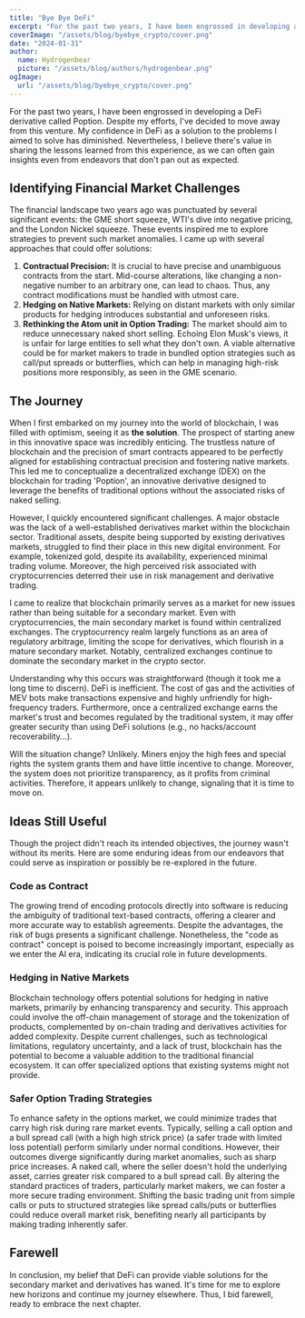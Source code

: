 ```yaml
---
title: "Bye Bye DeFi"
excerpt: "For the past two years, I have been engrossed in developing a DeFi derivative called Poption. Despite my efforts, I've decided to move away from this venture. My confidence in DeFi as a solution to the problems I aimed to solve has diminished. Nevertheless, I believe there's value in sharing the lessons learned from this experience, as we can often gain insights even from endeavors that don't pan out as expected."
coverImage: "/assets/blog/byebye_crypto/cover.png"
date: "2024-01-31"
author:
  name: Hydrogenbear
  picture: "/assets/blog/authors/hydrogenbear.png"
ogImage:
  url: "/assets/blog/byebye_crypto/cover.png"
---
```


For the past two years, I have been engrossed in developing a DeFi derivative called Poption. Despite my efforts, I've decided to move away from this venture. My confidence in DeFi as a solution to the problems I aimed to solve has diminished. Nevertheless, I believe there's value in sharing the lessons learned from this experience, as we can often gain insights even from endeavors that don't pan out as expected.

## Identifying Financial Market Challenges

The financial landscape two years ago was punctuated by several significant events: the GME short squeeze, WTI's dive into negative pricing, and the London Nickel squeeze. These events inspired me to explore strategies to prevent such market anomalies. I came up with several approaches that could offer solutions:

1. **Contractual Precision:** It is crucial to have precise and unambiguous contracts from the start. Mid-course alterations, like changing a non-negative number to an arbitrary one, can lead to chaos. Thus, any contract modifications must be handled with utmost care.
2. **Hedging on Native Markets:** Relying on distant markets with only similar products for hedging introduces substantial and unforeseen risks.
3. **Rethinking the Atom unit in Option Trading:** The market should aim to reduce unnecessary naked short selling. Echoing Elon Musk's views, it is unfair for large entities to sell what they don't own. A viable alternative could be for market makers to trade in bundled option strategies such as call/put spreads or butterflies, which can help in managing high-risk positions more responsibly, as seen in the GME scenario.

## The Journey 

When I first embarked on my journey into the world of blockchain, I was filled with optimism, seeing it as **the solution**. The prospect of starting anew in this innovative space was incredibly enticing. The trustless nature of blockchain and the precision of smart contracts appeared to be perfectly aligned for establishing contractual precision and fostering native markets. This led me to conceptualize a decentralized exchange (DEX) on the blockchain for trading 'Poption', an innovative derivative designed to leverage the benefits of traditional options without the associated risks of naked selling.

However, I quickly encountered significant challenges. A major obstacle was the lack of a well-established derivatives market within the blockchain sector. Traditional assets, despite being supported by existing derivatives markets, struggled to find their place in this new digital environment. For example, tokenized gold, despite its availability, experienced minimal trading volume. Moreover, the high perceived risk associated with cryptocurrencies deterred their use in risk management and derivative trading.

I came to realize that blockchain primarily serves as a market for new issues rather than being suitable for a secondary market. Even with cryptocurrencies, the main secondary market is found within centralized exchanges. The cryptocurrency realm largely functions as an area of regulatory arbitrage, limiting the scope for derivatives, which flourish in a mature secondary market. Notably, centralized exchanges continue to dominate the secondary market in the crypto sector.

Understanding why this occurs was straightforward (though it took me a long time to discern). DeFi is inefficient. The cost of gas and the activities of MEV bots make transactions expensive and highly unfriendly for high-frequency traders. Furthermore, once a centralized exchange earns the market's trust and becomes regulated by the traditional system, it may offer greater security than using DeFi solutions (e.g., no hacks/account recoverability...).

Will the situation change? Unlikely. Miners enjoy the high fees and special rights the system grants them and have little incentive to change. Moreover, the system does not prioritize transparency, as it profits from criminal activities. Therefore, it appears unlikely to change, signaling that it is time to move on.


## Ideas Still Useful

Though the project didn't reach its intended objectives, the journey wasn't without its merits. Here are some enduring ideas from our endeavors that could serve as inspiration or possibly be re-explored in the future.

### Code as Contract

The growing trend of encoding protocols directly into software is reducing the ambiguity of traditional text-based contracts, offering a clearer and more accurate way to establish agreements. Despite the advantages, the risk of bugs presents a significant challenge. Nonetheless, the "code as contract" concept is poised to become increasingly important, especially as we enter the AI era, indicating its crucial role in future developments.

### Hedging in Native Markets

Blockchain technology offers potential solutions for hedging in native markets, primarily by enhancing transparency and security. This approach could involve the off-chain management of storage and the tokenization of products, complemented by on-chain trading and derivatives activities for added complexity. Despite current challenges, such as technological limitations, regulatory uncertainty, and a lack of trust, blockchain has the potential to become a valuable addition to the traditional financial ecosystem. It can offer specialized options that existing systems might not provide.

### Safer Option Trading Strategies

To enhance safety in the options market, we could minimize trades that carry high risk during rare market events. Typically, selling a call option and a bull spread call (with a high high strick price) (a safer trade with limited loss potential) perform similarly under normal conditions. However, their outcomes diverge significantly during market anomalies, such as sharp price increases. A naked call, where the seller doesn't hold the underlying asset, carries greater risk compared to a bull spread call. By altering the standard practices of traders, particularly market makers, we can foster a more secure trading environment. Shifting the basic trading unit from simple calls or puts to structured strategies like spread calls/puts or butterflies could reduce overall market risk, benefiting nearly all participants by making trading inherently safer.

## Farewell

In conclusion, my belief that DeFi can provide viable solutions for the secondary market and derivatives has waned. It's time for me to explore new horizons and continue my journey elsewhere. Thus, I bid farewell, ready to embrace the next chapter.